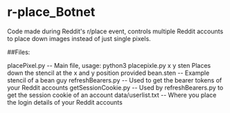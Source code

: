 # r-place_Botnet
Code made during Reddit's r/place event, controls multiple Reddit accounts to place down images instead of just single pixels.

##Files:

placePixel.py  --  Main file, usage: python3 placepixle.py x y sten
     Places down the stencil at the x and y position provided
bean.sten  --  Example stencil of a bean guy
refreshBearers.py  --  Used to get the bearer tokens of your Reddit accounts
getSessionCookie.py  --  Used by refreshBearers.py to get the session cookie of an account
data/userlist.txt  --  Where you place the login details of your Reddit accounts

